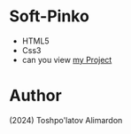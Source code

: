 # Soft-Pinko
- HTML5
- Css3
- can you view [my Project](https://toshpulatovalimardon.github.io/Calculator/)
# Author 
(2024) Toshpo'latov Alimardon
